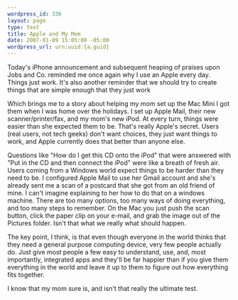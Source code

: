 ```yaml
--- 
wordpress_id: 336
layout: page
type: text
title: Apple and My Mom
date: 2007-01-09 15:05:00 -05:00
wordpress_url: urn:uuid:{a.guid}
---
```

<p>Today's iPhone announcement and subsequent heaping of praises upon Jobs and Co. reminded me once again why I use an Apple every day.  Things just work.  It's also another reminder that we should try to create things that are simple enough that they just work  </p>

<p>Which brings me to a story about helping my mom set up the Mac Mini I got them when I was home over the holidays.  I set up Apple Mail, their new scanner/printer/fax, and my mom's new iPod.  At every turn, things were easier than she expected them to be.  That's really Apple's secret.  Users (real users, not tech geeks) don't want choices, they just want things to work, and Apple currently does that better than anyone else.</p>

<p>Questions like "How do I get this CD onto the iPod" that were answered with "Put in the CD and then connect the iPod" were like a breath of fresh air.  Users coming from a Windows world expect things to be harder than they need to be.  I configured Apple Mail to use her Gmail account and she's already sent me a scan of a postcard that she got from an old friend of mine.  I can't imagine explaining to her how to do that on a windows machine.  There are too many options, too many ways of doing everything, and too many steps to remember.  On the Mac you just push the scan button, click the paper clip on your e-mail, and grab the image out of the Pictures folder.  Isn't that what we really what should happen.  </p>

<p>The key point, I think, is that even though everyone in the world thinks that they need a general purpose computing device, very few people actually do.  Just give most people a few easy to understand, use, and, most importantly, integrated apps and they'll be far happier than if you give them everything in the world and leave it up to them to figure out how everything fits together.</p>

<p>I know that my mom sure is, and isn't that really the ultimate test.</p>
